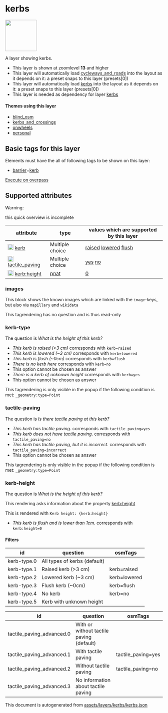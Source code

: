 [//]: # (WARNING: this file is automatically generated. Please find the sources at the bottom and edit those sources)

 kerbs 
=======



<img src='https://mapcomplete.osm.be/./assets/layers/kerbs/KerbIcon.svg' height="100px"> 

A layer showing kerbs.






  - This layer is shown at zoomlevel **13** and higher
  - This layer will automatically load  [cycleways_and_roads](./cycleways_and_roads.md)  into the layout as it depends on it:  a preset snaps to this layer (presets[0])
  - This layer will automatically load  [kerbs](./kerbs.md)  into the layout as it depends on it:  a preset snaps to this layer (presets[0])
  - This layer is needed as dependency for layer [kerbs](#kerbs)




#### Themes using this layer 





  - [blind_osm](https://mapcomplete.osm.be/blind_osm)
  - [kerbs_and_crossings](https://mapcomplete.osm.be/kerbs_and_crossings)
  - [onwheels](https://mapcomplete.osm.be/onwheels)
  - [personal](https://mapcomplete.osm.be/personal)




 Basic tags for this layer 
---------------------------



Elements must have the all of following tags to be shown on this layer:



  - <a href='https://wiki.openstreetmap.org/wiki/Key:barrier' target='_blank'>barrier</a>=<a href='https://wiki.openstreetmap.org/wiki/Tag:barrier%3Dkerb' target='_blank'>kerb</a>


[Execute on overpass](http://overpass-turbo.eu/?Q=%5Bout%3Ajson%5D%5Btimeout%3A90%5D%3B(%20%20%20%20nwr%5B%22barrier%22%3D%22kerb%22%5D(%7B%7Bbbox%7D%7D)%3B%0A)%3Bout%20body%3B%3E%3Bout%20skel%20qt%3B)



 Supported attributes 
----------------------



Warning: 

this quick overview is incomplete



attribute | type | values which are supported by this layer
----------- | ------ | ------------------------------------------
[<img src='https://mapcomplete.osm.be/assets/svg/statistics.svg' height='18px'>](https://taginfo.openstreetmap.org/keys/kerb#values) [kerb](https://wiki.openstreetmap.org/wiki/Key:kerb) | Multiple choice | [raised](https://wiki.openstreetmap.org/wiki/Tag:kerb%3Draised) [lowered](https://wiki.openstreetmap.org/wiki/Tag:kerb%3Dlowered) [flush](https://wiki.openstreetmap.org/wiki/Tag:kerb%3Dflush)
[<img src='https://mapcomplete.osm.be/assets/svg/statistics.svg' height='18px'>](https://taginfo.openstreetmap.org/keys/tactile_paving#values) [tactile_paving](https://wiki.openstreetmap.org/wiki/Key:tactile_paving) | Multiple choice | [yes](https://wiki.openstreetmap.org/wiki/Tag:tactile_paving%3Dyes) [no](https://wiki.openstreetmap.org/wiki/Tag:tactile_paving%3Dno)
[<img src='https://mapcomplete.osm.be/assets/svg/statistics.svg' height='18px'>](https://taginfo.openstreetmap.org/keys/kerb:height#values) [kerb:height](https://wiki.openstreetmap.org/wiki/Key:kerb:height) | [pnat](../SpecialInputElements.md#pnat) | [0](https://wiki.openstreetmap.org/wiki/Tag:kerb:height%3D0)




### images 



This block shows the known images which are linked with the `image`-keys, but also via `mapillary` and `wikidata`

This tagrendering has no question and is thus read-only





### kerb-type 



The question is  *What is the height of this kerb?*





  - *This kerb is raised (>3 cm)*  corresponds with  `kerb=raised`
  - *This kerb is lowered (~3 cm)*  corresponds with  `kerb=lowered`
  - *This kerb is flush (~0cm)*  corresponds with  `kerb=flush`
  - *There is no kerb here*  corresponds with  `kerb=no`
  - This option cannot be chosen as answer
  - *There is a kerb of unknown height*  corresponds with  `kerb=yes`
  - This option cannot be chosen as answer


This tagrendering is only visible in the popup if the following condition is met: `_geometry:type=Point`



### tactile-paving 



The question is  *Is there tactile paving at this kerb?*





  - *This kerb has tactile paving.*  corresponds with  `tactile_paving=yes`
  - *This kerb does not have tactile paving.*  corresponds with  `tactile_paving=no`
  - *This kerb has tactile paving, but it is incorrect.*  corresponds with  `tactile_paving=incorrect`
  - This option cannot be chosen as answer


This tagrendering is only visible in the popup if the following condition is met: `_geometry:type=Point`



### kerb-height 



The question is  *What is the height of this kerb?*

This rendering asks information about the property  [kerb:height](https://wiki.openstreetmap.org/wiki/Key:kerb:height) 

This is rendered with  `Kerb height: {kerb:height}`





  - *This kerb is flush and is lower than 1cm.*  corresponds with  `kerb:height=0`




#### Filters 





id | question | osmTags
---- | ---------- | ---------
kerb-type.0 | All types of kerbs (default) | 
kerb-type.1 | Raised kerb (>3 cm) | kerb=raised
kerb-type.2 | Lowered kerb (~3 cm) | kerb=lowered
kerb-type.3 | Flush kerb (~0cm) | kerb=flush
kerb-type.4 | No kerb | kerb=no
kerb-type.5 | Kerb with unknown height | 




id | question | osmTags
---- | ---------- | ---------
tactile_paving_advanced.0 | With or without tactile paving (default) | 
tactile_paving_advanced.1 | With tactile paving | tactile_paving=yes
tactile_paving_advanced.2 | Without tactile paving | tactile_paving=no
tactile_paving_advanced.3 | No information about tactile paving | 
 

This document is autogenerated from [assets/layers/kerbs/kerbs.json](https://github.com/pietervdvn/MapComplete/blob/develop/assets/layers/kerbs/kerbs.json)

